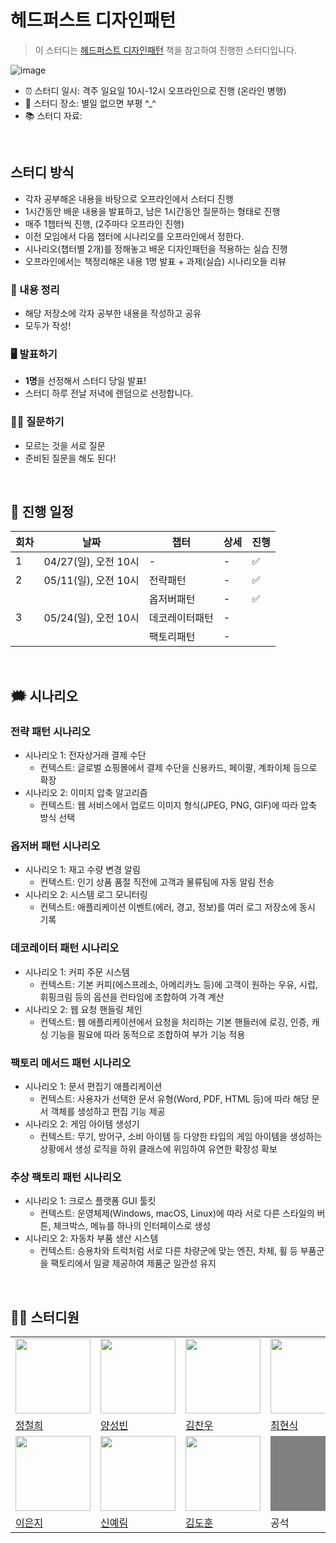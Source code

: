 # 헤드퍼스트 디자인패턴 

> 이 스터디는 [헤드퍼스트 디자인패턴](https://www.hanbit.co.kr/store/books/look.php?p_code=B6113501223) 책을 참고하여 진행한 스터디입니다.

![image](https://github.com/user-attachments/assets/6c6ad1b1-4560-4af9-9ce8-1b829b9c0545)


- ⏰ 스터디 일시: 격주 일요일 10시-12시 오프라인으로 진행 (온라인 병행)
- 🏫 스터디 장소: 별일 없으면 부평 ^_^
- 📚 스터디 자료: 








<br/>

## 스터디 방식
- 각자 공부해온 내용을 바탕으로 오프라인에서 스터디 진행
- 1시간동안 배운 내용을 발표하고, 남은 1시간동안 질문하는 형태로 진행
- 매주 1챕터씩 진행, (2주마다 오프라인 진행)
- 이전 모임에서 다음 챕터에 시나리오를 오프라인에서 정한다.
- 시나리오(챕터별 2개)를 정해놓고 배운 디자인패턴을 적용하는 실습 진행
- 오프라인에서는 책정리해온 내용 1명 발표 + 과제(실습) 시나리오들 리뷰

### 📝 내용 정리
- 해당 저장소에 각자 공부한 내용을 작성하고 공유
- 모두가 작성! 

### 🖥️ 발표하기
- **1명**을 선정해서 스터디 당일 발표!
- 스터디 하루 전날 저녁에 랜덤으로 선정합니다.

### 🙋‍♂️ 질문하기
- 모르는 것을 서로 질문 
- 준비된 질문을 해도 된다!








<br/>

## 👥 진행 일정

| 회차 | 날짜 | 챕터 | 상세  | 진행 |
| --- | --- | --- | --- | --- |
| 1 | 04/27(일), 오전 10시 | - | - | :white_check_mark: |
| 2 | 05/11(일), 오전 10시 | 전략패턴 | - | :white_check_mark: |
|   |                    | 옵저버패턴 | -  | :white_check_mark: |
| 3 | 05/24(일), 오전 10시 | 데코레이터패턴 | - |  |
|   |                    | 팩토리패턴 | -  |  |

<!--
빈칸 양식입니다.
|   |                    | - | -  |  |
-->






<br/>

## 🗯️ 시나리오

### 전략 패턴 시나리오
- 시나리오 1: 전자상거래 결제 수단
  - 컨텍스트: 글로벌 쇼핑몰에서 결제 수단을 신용카드, 페이팔, 계좌이체 등으로 확장
- 시나리오 2: 이미지 압축 알고리즘
  - 컨텍스트: 웹 서비스에서 업로드 이미지 형식(JPEG, PNG, GIF)에 따라 압축 방식 선택

### 옵저버 패턴 시나리오
- 시나리오 1: 재고 수량 변경 알림
  - 컨텍스트: 인기 상품 품절 직전에 고객과 물류팀에 자동 알림 전송
- 시나리오 2: 시스템 로그 모니터링
  - 컨텍스트: 애플리케이션 이벤트(에러, 경고, 정보)를 여러 로그 저장소에 동시 기록

### 데코레이터 패턴 시나리오
- 시나리오 1: 커피 주문 시스템
  - 컨텍스트: 기본 커피(에스프레소, 아메리카노 등)에 고객이 원하는 우유, 시럽, 휘핑크림 등의 옵션을 런타임에 조합하여 가격 계산
- 시나리오 2: 웹 요청 핸들링 체인
  - 컨텍스트: 웹 애플리케이션에서 요청을 처리하는 기본 핸들러에 로깅, 인증, 캐싱 기능을 필요에 따라 동적으로 조합하여 부가 기능 적용

### 팩토리 메서드 패턴 시나리오
- 시나리오 1: 문서 편집기 애플리케이션
  - 컨텍스트: 사용자가 선택한 문서 유형(Word, PDF, HTML 등)에 따라 해당 문서 객체를 생성하고 편집 기능 제공
- 시나리오 2: 게임 아이템 생성기
  - 컨텍스트: 무기, 방어구, 소비 아이템 등 다양한 타입의 게임 아이템을 생성하는 상황에서 생성 로직을 하위 클래스에 위임하여 유연한 확장성 확보

### 추상 팩토리 패턴 시나리오
- 시나리오 1: 크로스 플랫폼 GUI 툴킷
  - 컨텍스트: 운영체제(Windows, macOS, Linux)에 따라 서로 다른 스타일의 버튼, 체크박스, 메뉴를 하나의 인터페이스로 생성
- 시나리오 2: 자동차 부품 생산 시스템
  - 컨텍스트: 승용차와 트럭처럼 서로 다른 차량군에 맞는 엔진, 차체, 휠 등 부품군을 팩토리에서 일괄 제공하여 제품군 일관성 유지




<br/>

## 🏃‍♂️ 스터디원

<table>
  <tr>
    <td>
      <img src="https://avatars.githubusercontent.com/u/96738163?v=4" width="120px" height="120px"/>
    </td>
    <td>
      <img src="https://avatars.githubusercontent.com/u/18282470?v=4" width="120px" height="120px"/>
    </td>
    <td>
      <img src="https://avatars.githubusercontent.com/u/114650607?v=4" width="120px" height="120px"/>
    </td>
    <td>
      <img src="https://avatars.githubusercontent.com/u/10378777?v=4" width="120px" height="120px"/>
    </td>
  </tr>

  <tr>
    <td>
      <a href="https://github.com/backend-cheolhee-jung">
        정철희
      </a>
    </td>
    <td>
      <a href="https://github.com/SungbinYang">
        양성빈
      </a>
    </td>
    <td>
      <a href="https://github.com/chanwoo040531">
        김찬우
      </a>
    </td>
    <td>
      <a href="https://github.com/chhs2131">
        최현식
      </a>
    </td>
  </tr>
  <tr>  
    <td>
      <img src="https://avatars.githubusercontent.com/u/54785194?v=4" width="120px" height="120px"/>
    </td>
     <td>
      <img src="https://avatars.githubusercontent.com/u/88075691?v=4" width="120px" height="120px"/>
    </td>
    <td>
      <img src="https://avatars.githubusercontent.com/u/37826908?v=4" width="120px" height="120px"/>
    </td>
    <td>
      <div style="background-color: grey; with: 120px; height: 120px;"></div>
    </td>
  </tr>
  <tr>
    <td>
      <a href="https://github.com/ieunji2">
        이은지
      </a>
    </td>
    <td>
      <a href="https://github.com/yelm-212">
        신예림
      </a>
    </td>  
    <td>
      <a href="https://github.com/shine-17">
        김도훈
      </a>
    </td>
    <td>
      <div>공석</div>
    </td>
  </tr>
  </table>
